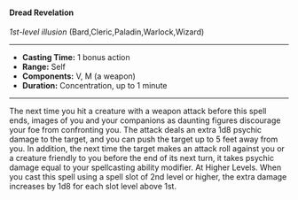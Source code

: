 #### Dread Revelation
*1st-level illusion* (Bard,Cleric,Paladin,Warlock,Wizard)
___
- **Casting Time:** 1 bonus action
- **Range:** Self
- **Components:** V, M (a weapon)
- **Duration:** Concentration, up to 1 minute
---
The next time you hit a creature with a weapon
attack before this spell ends, images of you and your
companions as daunting figures discourage your foe
from confronting you. The attack deals an extra 1d8
psychic damage to the target, and you can push the
target up to 5 feet away from you. In addition, the
next time the target makes an attack roll against
you or a creature friendly to you before the end of
its next turn, it takes psychic damage equal to your
spellcasting ability modifier.
At Higher Levels.  When you cast this spell using
a spell slot of 2nd level or higher, the extra damage
increases by 1d8 for each slot level above 1st.
